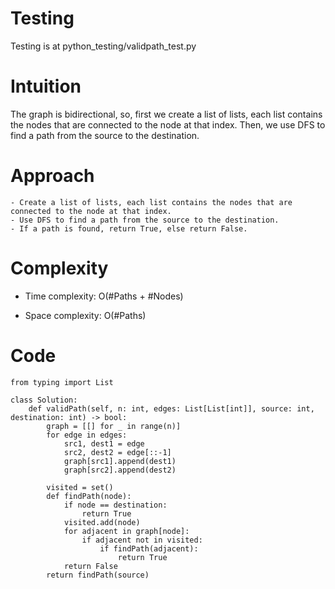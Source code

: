 # Testing
Testing is at python_testing/validpath_test.py

# Intuition
The graph is bidirectional, so, first we create a list of lists, each list contains the nodes that are connected to the node at that index. Then, we use DFS to find a path from the source to the destination.

# Approach
    - Create a list of lists, each list contains the nodes that are connected to the node at that index.
    - Use DFS to find a path from the source to the destination.
    - If a path is found, return True, else return False.

# Complexity
- Time complexity: O(#Paths + #Nodes)

- Space complexity: O(#Paths)

# Code
```
from typing import List

class Solution:
    def validPath(self, n: int, edges: List[List[int]], source: int, destination: int) -> bool:
        graph = [[] for _ in range(n)]
        for edge in edges:
            src1, dest1 = edge
            src2, dest2 = edge[::-1]
            graph[src1].append(dest1)
            graph[src2].append(dest2)

        visited = set()
        def findPath(node):
            if node == destination:
                return True
            visited.add(node)
            for adjacent in graph[node]:
                if adjacent not in visited:
                    if findPath(adjacent):
                        return True
            return False
        return findPath(source)
```